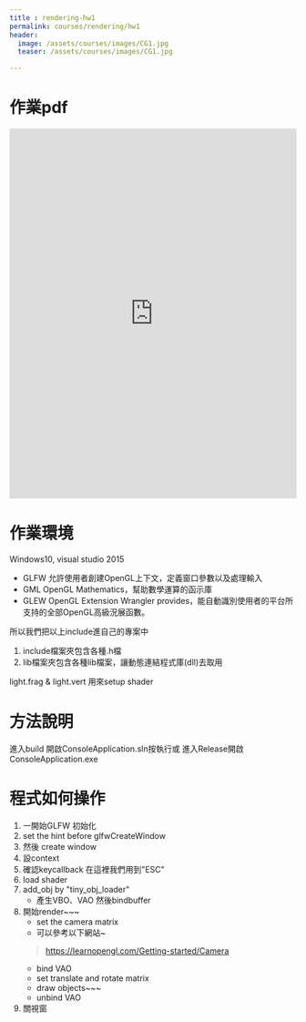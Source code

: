 ```yaml
---
title : rendering-hw1
permalink: courses/rendering/hw1
header:
  image: /assets/courses/images/CG1.jpg
  teaser: /assets/courses/images/CG1.jpg

---
```




作業pdf
===
<iframe src="https://docs.google.com/viewer?srcid=1YNiNrY2vHTuxvKtkFwkKcR-4FT9lc4ve&pid=explorer&efh=false&a=v&chrome=false&embedded=true" style="width:100%; height:650px;" frameborder="0"></iframe>

作業環境
===
Windows10, visual studio 2015
* GLFW
允許使用者創建OpenGL上下文，定義窗口參數以及處理輸入
* GML 
OpenGL Mathematics，幫助數學運算的函示庫
* GLEW
OpenGL Extension Wrangler provides，能自動識別使用者的平台所支持的全部OpenGL高級況展函數。

所以我們把以上include進自己的專案中

1. include檔案夾包含各種.h檔
2. lib檔案夾包含各種lib檔案，讓動態連結程式庫(dll)去取用

light.frag & light.vert 用來setup shader

方法說明
====

進入build
開啟ConsoleApplication.sln按執行或
進入Release開啟ConsoleApplication.exe

程式如何操作
==

1. 一開始GLFW 初始化
2. set the hint before glfwCreateWindow
3. 然後 create window
4. 設context
5. 確認keycallback  在這裡我們用到"ESC"
6. load shader
7. add_obj by "tiny_obj_loader"
    * 產生VBO、VAO 然後bindbuffer
8. 開始render~~~
    * set the camera matrix
    * 可以參考以下網站~
     > https://learnopengl.com/Getting-started/Camera
    * bind VAO
    * set translate and rotate matrix
    * draw objects~~~
    * unbind VAO
9. 關視窗


